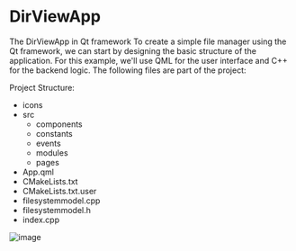 # DirViewApp
The DirViewApp in Qt framework
To create a simple file manager using the Qt framework, we can start by designing the basic structure of the application. 
For this example, we'll use QML for the user interface and C++ for the backend logic. The following files are part of the project:

Project Structure:
- icons
- src
  - components
  - constants
  - events
  - modules
  - pages
- App.qml
- CMakeLists.txt
- CMakeLists.txt.user
- filesystemmodel.cpp
- filesystemmodel.h
- index.cpp

![image](https://github.com/AndryVolynets/DirViewApp/assets/116294957/674b54bc-4c7d-47b7-801e-47d1ad9b2126)

